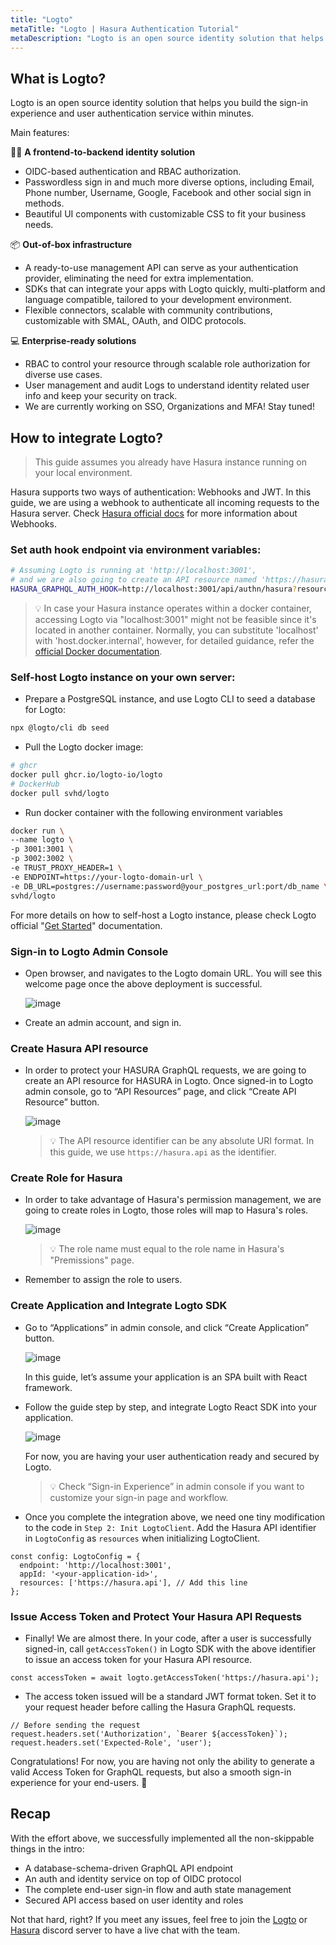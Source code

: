 ```yaml
---
title: "Logto"
metaTitle: "Logto | Hasura Authentication Tutorial"
metaDescription: "Logto is an open source identity solution that helps build the sign-in experience and user authentication service within minutes"
---
```


## What is Logto?

Logto is an open source identity solution that helps you build the sign-in experience and user authentication service within minutes.

Main features:


🧑‍💻 **A frontend-to-backend identity solution**

- OIDC-based authentication and RBAC authorization.
- Passwordless sign in and much more diverse options, including Email, Phone number, Username, Google, Facebook and other social sign in methods.
- Beautiful UI components with customizable CSS to fit your business needs.

📦 **Out-of-box infrastructure**

- A ready-to-use management API can serve as your authentication provider, eliminating the need for extra implementation.
- SDKs that can integrate your apps with Logto quickly, multi-platform and language compatible, tailored to your development environment.
- Flexible connectors, scalable with community contributions, customizable with SMAL, OAuth, and OIDC protocols.

💻 **Enterprise-ready solutions**

- RBAC to control your resource through scalable role authorization for diverse use cases.
- User management and audit Logs to understand identity related user info and keep your security on track.
- We are currently working on SSO, Organizations and MFA! Stay tuned!

## How to integrate Logto?

> This guide assumes you already have Hasura instance running on your local environment.
> 

Hasura supports two ways of authentication: Webhooks and JWT. In this guide, we are using a webhook to authenticate all incoming requests to the Hasura server. Check [Hasura official docs](https://hasura.io/docs/latest/auth/authentication/webhook/) for more information about Webhooks.

### Set auth hook endpoint via environment variables:

```bash
# Assuming Logto is running at 'http://localhost:3001',
# and we are also going to create an API resource named 'https://hasura.api' in the next few steps
HASURA_GRAPHQL_AUTH_HOOK=http://localhost:3001/api/authn/hasura?resource=https://hasura.api
```

> 💡 In case your Hasura instance operates within a docker container, accessing Logto via "localhost:3001" might not be feasible since it's located in another container. Normally, you can substitute 'localhost' with 'host.docker.internal', however, for detailed guidance, refer the [official Docker documentation](https://docs.docker.com/desktop/networking/#i-want-to-connect-from-a-container-to-a-service-on-the-host). 
>

### Self-host Logto instance on your own server:

- Prepare a PostgreSQL instance, and use Logto CLI to seed a database for Logto:

```bash
npx @logto/cli db seed
```

- Pull the Logto docker image:

```bash
# ghcr
docker pull ghcr.io/logto-io/logto
# DockerHub
docker pull svhd/logto
```

- Run docker container with the following environment variables

```bash
docker run \
--name logto \
-p 3001:3001 \
-p 3002:3002 \
-e TRUST_PROXY_HEADER=1 \
-e ENDPOINT=https://your-logto-domain-url \
-e DB_URL=postgres://username:password@your_postgres_url:port/db_name \
svhd/logto
```

For more details on how to self-host a Logto instance, please check Logto official "[Get Started](https://docs.logto.io/docs/tutorials/get-started/)" documentation.

### Sign-in to Logto Admin Console

- Open browser, and navigates to the Logto domain URL. You will see this welcome page once the above deployment is successful.
    
    ![image](https://user-images.githubusercontent.com/12833674/204700000-a3073c8e-191e-486a-b93c-f99c28a1eeec.png)
    
- Create an admin account, and sign in.

### Create Hasura API resource

- In order to protect your HASURA GraphQL requests, we are going to create an API resource for HASURA in Logto. Once signed-in to Logto admin console, go to “API Resources” page, and click “Create API Resource” button.
    
    ![image](https://user-images.githubusercontent.com/12833674/204700041-16f30fe8-7c6c-498c-a716-7d4394e09eb0.png)
    
    > 💡 The API resource identifier can be any absolute URI format. In this guide, we use `https://hasura.api` as the identifier.


### Create Role for Hasura

- In order to take advantage of Hasura's permission management, we are going to create roles in Logto, those roles will map to Hasura's roles.
    
    ![image](https://user-images.githubusercontent.com/5717882/226831392-f1e3e194-8c82-4435-b117-9fedfad3a05d.png)
    
    > 💡 The role name must equal to the role name in Hasura's "Premissions" page.


- Remember to assign the role to users.

### Create Application and Integrate Logto SDK

- Go to “Applications” in admin console, and click “Create Application” button.
    
    ![image](https://user-images.githubusercontent.com/12833674/204700098-eeecbf84-faa3-4724-a8df-35e3b4a9e4d4.png)
    
    In this guide, let’s assume your application is an SPA built with React framework.
    
- Follow the guide step by step, and integrate Logto React SDK into your application.
    
    ![image](https://user-images.githubusercontent.com/12833674/204700117-c1cda4fa-4c3e-4e3c-a87e-cb38a42253ab.png)
    
    For now, you are having your user authentication ready and secured by Logto. 
        
    > 💡 Check “Sign-in Experience” in admin console if you want to customize your sign-in page and workflow.
    >

    
- Once you complete the integration above, we need one tiny modification to the code in `Step 2: Init LogtoClient`. Add the Hasura API identifier in `LogtoConfig` as `resources` when initializing LogtoClient.

```tsx
const config: LogtoConfig = {
  endpoint: 'http://localhost:3001',
  appId: '<your-application-id>',
  resources: ['https://hasura.api'], // Add this line
};
```

### Issue Access Token and Protect Your Hasura API Requests

- Finally! We are almost there. In your code, after a user is successfully signed-in, call `getAccessToken()` in Logto SDK with the above identifier to issue an access token for your Hasura API resource.

```tsx
const accessToken = await logto.getAccessToken('https://hasura.api');
```

- The access token issued will be a standard JWT format token. Set it to your request header before calling the Hasura GraphQL requests.

```tsx
// Before sending the request
request.headers.set('Authorization', `Bearer ${accessToken}`);
request.headers.set('Expected-Role', 'user');
```

Congratulations! For now, you are having not only the ability to generate a valid Access Token for GraphQL requests, but also a smooth sign-in experience for your end-users. 👏

## Recap

With the effort above, we successfully implemented all the non-skippable things in the intro:

- A database-schema-driven GraphQL API endpoint
- An auth and identity service on top of OIDC protocol
- The complete end-user sign-in flow and auth state management
- Secured API access based on user identity and roles

Not that hard, right? If you meet any issues, feel free to join the [Logto](https://discord.gg/vRvwuwgpVX) or [Hasura](https://discord.gg/hasura) discord server to have a live chat with the team.
